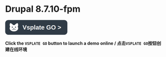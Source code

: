 # Drupal 8.7.10-fpm

<a href="https://www.vsplate.com/?docker-compose=https://github.com/vsplate/dcenvs/drupal/8.7.10-fpm"><img alt="VSPLATE GO" src="https://raw.githubusercontent.com/vsplate/images/master/vsgo_btn.png" width="200px"></a>

**Click the `VSPLATE GO` button to launch a demo online / 点击`VSPLATE GO`按钮创建在线环境**